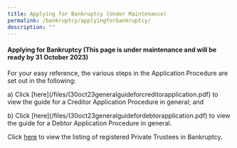 ```yaml
---
title: Applying for Bankruptcy (Under Maintenance)
permalink: /bankruptcy/applyingforbankruptcy/
description: ""
---
```

#### **Applying for Bankruptcy (This page is under maintenance and will be ready by 31 October 2023)**


For your easy reference, the various steps in the Application Procedure are set out in the following:

a)    Click [here](/files/(30oct23generalguideforcreditorapplication.pdf) to view the guide for a Creditor Application Procedure in general; and<br>

b)    Click [here](/files/(30oct23generalguidefordebtorapplication.pdf) to view the guide for a Debtor Application Procedure in general.

Click [here](/files/(30oct23)listofprivatetrusteesinbankruptcy(1nov2023).pdf/) to view the listing of registered Private Trustees in Bankruptcy.<br>